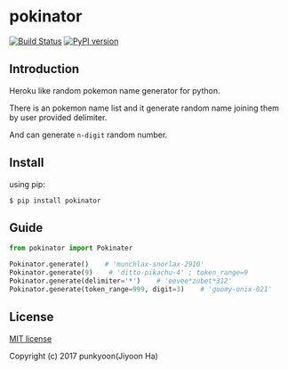 # pokinator

[![Build Status](https://travis-ci.org/punkyoon/namegen.svg?branch=master)](https://travis-ci.org/punkyoon/namegen) [![PyPI version](https://badge.fury.io/py/pokinator.svg)](https://pypi.python.org/pypi/pokinator/1.0)

## Introduction

Heroku like random pokemon name generator for python.

There is an pokemon name list and it generate random name joining them by user provided delimiter.

And can generate `n-digit` random number.

## Install

using pip:

`$ pip install pokinator`

## Guide

```python
from pokinator import Pokinater

Pokinator.generate()    # 'munchlax-snorlax-2910'
Pokinator.generate(9)    # 'ditto-pikachu-4' ; token_range=9
Pokinator.generate(delimiter='*')    # 'eevee*zubet*312'
Pokinator.generate(token_range=999, digit=3)    # 'goomy-onix-021'
```

## License

[MIT license](https://github.com/punkyoon/pokinator/blob/master/LICENSE)

Copyright (c) 2017 punkyoon(Jiyoon Ha)

